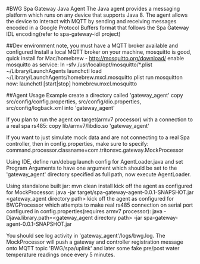 #BWG Spa Gateway Java Agent
The Java agent provides a messaging platform which runs on any
device that supports Java 8. The agent allows the device to interact with
MQTT by sending and receiving messages encoded
in a Google Protocol Buffers format that follows the Spa Gateway IDL encoding(refer to spa-gateway-idl project)


##Dev environment note, you must have a MQTT broker available and configured
Install a local MQTT broker on your machine,
mosquitto is good, quick install for Mac/homebrew - http://mosquitto.org/download/
enable mosquitto as service:
ln -sfv /usr/local/opt/mosquitto/*.plist ~/Library/LaunchAgents
launchctl load ~/Library/LaunchAgents/homebrew.mxcl.mosquitto.plist
run mosquitton now:
launchctl [start|stop] homebrew.mxcl.mosquitto


##Agent Usage Example
create a directory called 'gateway_agent'
copy src/config/config.properties, src/config/dio.properties, src/config/logback.xml into 'gateway_agent'
     
If you plan to run the agent on target(armv7 processor) with a connection to a real spa rs485:
copy lib/armv7/libdio.so 'gateway_agent'

If you want to just simulate mock data and are not connecting to a real Spa controller,
then in config.properties, make sure to specify:
command.processor.classname=com.tritonsvc.gateway.MockProcessor

Using IDE, define run/debug launch config for AgentLoader.java and set Program Arguments to have one argument
which should be set to the 'gateway_agent' directory specified as full path, now execute AgentLoader.

Using standalone built jar: 
mvn clean install
kick off the agent as configured for MockProcessor:
java -jar target/spa-gateway-agent-0.0.1-SNAPSHOT.jar <gateway_agent directory path>
kick off the agent as configured for BWGProcessor which attempts to make real rs485 connection on 
serial port configured in config.properties(requires armv7 processor):
java -Djava.library.path=<gateway_agent directory path> -jar spa-gateway-agent-0.0.1-SNAPSHOT.jar


You should see log activity in 'gateway_agent'/logs/bwg.log. The MockProcessor will push
a gateway and controller registration message onto MQTT topic 'BWG/spa/uplink' and later some
fake pre/post water temperature readings once every 5 minutes.

    

